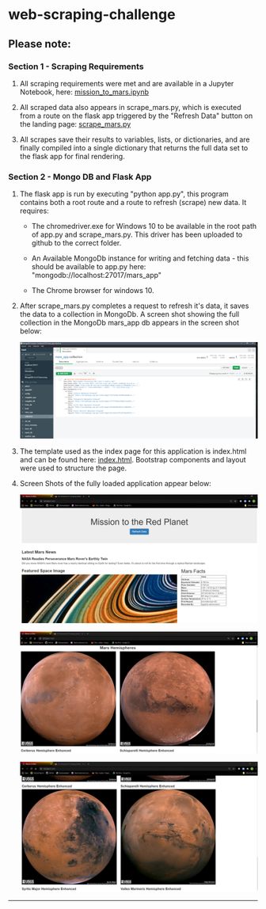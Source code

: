 # web-scraping-challenge

## Please note:

### Section 1 - Scraping Requirements

1. All scraping requirements were met and are available in a Jupyter Notebook, here: [mission_to_mars.ipynb](Missions_to_Mars/mission_to_mars.ipynb)

2. All scraped data also appears in scrape_mars.py, which is executed from a route on the flask app triggered by the "Refresh Data" button on the landing page:
[scrape_mars.py](Missions_to_Mars/scrape_mars.py)

3. All scrapes save their results to variables, lists, or dictionaries, and are finally compiled into a single dictionary that returns the full data set to the flask app for final rendering.

### Section 2 - Mongo DB and Flask App 

1.  The flask app is run by executing "python app.py", this program contains both a root route and a route to refresh (scrape) new data.   It requires:
    
    * The chromedriver.exe for Windows 10 to be available in the root path of app.py and scrape_mars.py. This driver has been uploaded to github to the correct folder.
    
    * An Available MongoDb instance for writing and fetching data - this should be available to app.py here: "mongodb://localhost:27017/mars_app"

    * The Chrome browser for windows 10.


2. After scrape_mars.py completes a request to refresh it's data, it saves the data to a collection in MongoDb. A screen shot showing the full collection in the MongoDb mars_app db appears in the screen shot below: 

   ![Screenshot](Missions_to_Mars/screenshot/MongoDBCompassScreenCapture.PNG)

3. The template used as the index page for this application is index.html and can be found here: [index.html](Missions_to_Mars/templates/index.html). Bootstrap components and layout were used to structure the page.

4. Screen Shots of the fully loaded application appear below:

   ![Screenshot](Missions_to_Mars/screenshot/ScreenCapture1.PNG)

   ![Screenshot](Missions_to_Mars/screenshot/ScreenCapture2.PNG)

   ![Screenshot](Missions_to_Mars/screenshot/ScreenCapture3.PNG)

---